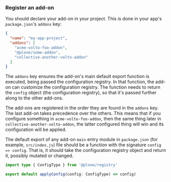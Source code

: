 ### Register an add-on

You should declare your add-on in your project.
This is done in your app's `package.json`'s `addons` key:

```json
{
  "name": "my-app-project",
  "addons": [
    "acme-volto-foo-addon",
    "@plone/some-addon",
    "collective-another-volto-addon"
  ]
}
```

The `addons` key ensures the add-on's main default export function is executed, being passed the configuration registry.
In that function, the add-on can customize the configuration registry.
The function needs to return the `config` object (the configuration registry), so that it's passed further along to the other add-ons.

The add-ons are registered in the order they are found in the `addons` key.
The last add-on takes precedence over the others.
This means that if you configure something in `acme-volto-foo-addon`, then the same thing later in `collective-another-volto-addon`, the latter configured thing will win and its configuration will be applied.

The default export of any add-on `main` entry module in `package.json` (for example, `src/index.js`) file should be a function with the signature `config => config`.
That is, it should take the configuration registry object and return it, possibly mutated or changed.

```ts
import type { ConfigType } from '@plone/registry'

export default applyConfig(config: ConfigType) => config)
```
